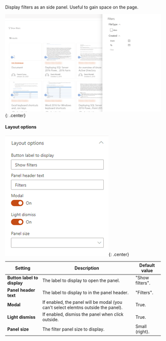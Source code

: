 Display filters as an side panel. Useful to gain space on the page.

!["Panel"](../../../assets/webparts/search-filters/layouts/panel_layout.png){: .center}

#### Layout options

!["Panel layout options"](../../../assets/webparts/search-filters/layouts/panel_options.png){: .center}

| Setting | Description | Default value 
| ------- |---------------- | ----------
| **Button label to display** | The label to display to open the panel. | "Show filters".
| **Panel header text** | The label to display to in the panel header. | "Filters".
| **Modal** | If enabled, the panel will be modal (you can't select elemtns outside the panel). | True.
| **Light dismiss** | If enabled, dismiss the panel when click outside. | True.
| **Panel size** | The filter panel size to display. | Small (right).